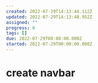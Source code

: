 ```yaml
---
created: 2022-07-29T14:13:44.112Z
updated: 2022-07-29T14:13:48.952Z
assigned: ""
progress: 0
tags: []
due: 2022-07-29T00:00:00.000Z
started: 2022-07-29T00:00:00.000Z
---
```


# create navbar
